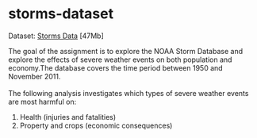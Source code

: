 # storms-dataset
Dataset:       [Storms Data](https://d396qusza40orc.cloudfront.net/repdata%2Fdata%2FStormData.csv.bz2) [47Mb] 


The goal of the assignment is to explore the NOAA Storm Database and explore the effects of severe weather events on both population and economy.The database covers the time period between 1950 and November 2011.  
<br >The following analysis investigates which types of severe weather events are most harmful on:


1.  Health (injuries and fatalities)
2.  Property and crops (economic consequences)
